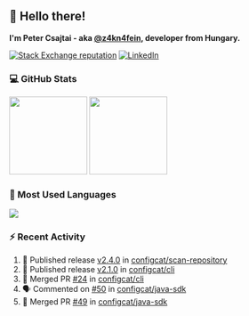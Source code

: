 ## 👋 Hello there!

**I'm Peter Csajtai - aka [@z4kn4fein](https://github.com/z4kn4fein), developer from Hungary.**

[![Stack Exchange reputation](https://img.shields.io/stackexchange/stackoverflow/r/8700582?color=orange&label=reputation&logo=stackoverflow&style=for-the-badge)](https://stackoverflow.com/users/8700582)
[![LinkedIn](https://img.shields.io/badge/linkedin-%230077B5.svg?style=for-the-badge&logo=linkedin&logoColor=white)](https://www.linkedin.com/in/csajtai-p%C3%A9ter-45395341/)

### 💻 GitHub Stats

<div>
  <img height="140px" src="https://github-readme-stats-pcsajtai.vercel.app/api?username=z4kn4fein&show_icons=true&hide_border=true&count_private=true&custom_title=Stats&theme=dracula&line_height=24&hide_title=true">
  <img height="140px" src="https://streak-stats.demolab.com?user=z4kn4fein&theme=dracula&hide_border=true">
  
</div>

### :toolbox: Most Used Languages

<img src="https://github-readme-stats-pcsajtai.vercel.app/api/top-langs/?username=z4kn4fein&theme=dracula&hide_border=true&layout=compact&langs_count=8&hide_title=true">

### :zap: Recent Activity

<!--START_SECTION:activity-->
1. 🚀 Published release [v2.4.0](https://github.com/configcat/scan-repository/releases/tag/v2.4.0) in [configcat/scan-repository](https://github.com/configcat/scan-repository)
2. 🚀 Published release [v2.1.0](https://github.com/configcat/cli/releases/tag/v2.1.0) in [configcat/cli](https://github.com/configcat/cli)
3. 🎉 Merged PR [#24](https://github.com/configcat/cli/pull/24) in [configcat/cli](https://github.com/configcat/cli)
4. 🗣 Commented on [#50](https://github.com/configcat/java-sdk/issues/50#issuecomment-2125245502) in [configcat/java-sdk](https://github.com/configcat/java-sdk)
5. 🎉 Merged PR [#49](https://github.com/configcat/java-sdk/pull/49) in [configcat/java-sdk](https://github.com/configcat/java-sdk)
<!--END_SECTION:activity-->
